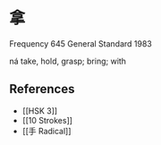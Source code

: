 # 拿
Frequency 645
General Standard 1983

ná
take, hold, grasp; bring; with

## References
- [[HSK 3]]
- [[10 Strokes]]
- [[手 Radical]]